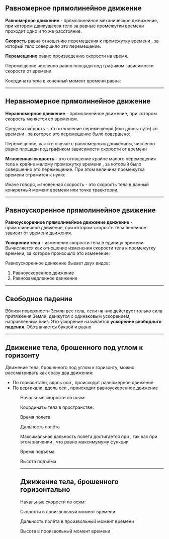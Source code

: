 ## Равномерное прямолинейное движение

**Равномерное движение** - прямолинейное механическое джвижение, при котором движущееся тело за равные промежутки времени проходит одно и то же расстояние.

**Скорость** <InlineMath math="v"> равна отношению перемещения <InlineMath math="S"> к промежутку времени <InlineMath math="t">, за который тело совершило это перемещение.

<BlockMath math="v=\frac{S}{t}, [v]=\frac{\text м}{\text с}">

**Перемещение** <InlineMath math="S"/> равно произведению скорости на время.

<BlockMath math="S=v\cdot t">

<ExpandableText>
Перемещение численно равно площади под графиком зависимости скорости от времени.
<!-- TODO: Тут должна быть картинка с графиком зависимости скорости от времени -->
</ExpandableText>

Координата тела в конечный момент времени равна:

<BlockMath math="
    x=x_0+S=x_0+v\cdot t\\
    [x],[v]=\text м
">

--- 

## Неравномерное прямолинейное движение

**Неравномерное движение** - прямолинейное движение, при котором скорость меняется со временем.

Средняя скорость <InlineMath math="v_\text{ср}"> - это отношение перемещения (или длины пути) <InlineMath math="S_\text п"> ко времени <InlineMath math="t_\text п">, за которое это перемещение было совершено:

<BlockMath math="
    v_\text{ср}=\frac{S_\text п}{t_\text п}=
    \frac{S_1+S_2+...+S_n}{t_1+t_2+...+t_n}\\
    [v_\text{ср}]=\frac{\text м}{\text с}
">

<ExpandableText>
Перемещение, как и в случае с равномерным движением, численно равно площади под графиком зависимости скорости от времени
</ExpandableText>

**Мгновенная скорость** <InlineMath math="v_\text{мгн}"> - это отношение крайне малого перемещения <InlineMath math="\Delta x=x_1-x_2"> тела к крайне малому промежутку времени <InlineMath math="\Delta t=t_1-t_2">, за который было совершенно это перемещение. При этом величина промежутка времени <InlineMath math="\Delta t"> стремится к нулю:

<BlockMath math="
    v_\text{ср}=\lim\limits_{\Delta t \rightarrow 0}{\frac{\Delta x}{\Delta t}}
">

Иначе говоря, мгновенная скорость - это скорость тела в данный конкретный момент времени или точке траектории.

---

## Равноускоренное прямолинейное движение

**Равноускоренное прямолинейное движение движение** - прямолинейное движение, при котором скорость тела линейное зависит от времени движения.

**Ускорение тела** <InlineMath math="\vec a"> - изменение скорости тела в единицу времени. Вычисляется как отношение изменения скорости тела к промежутку времени, за которое произошло это изменение:

<BlockMath math="
    \vec a=\frac{\vec v-\vec v_0}{t}=\frac{\Delta v}{t}\\
    [a]=\frac{\text м}{\text с^2}
">

<ExpandableText title="Виды равноускоренного движения">
Равноускоренное движение бывает двух видов:

<ol>
    <li>Равноускоренное движение</li>
    <li>Равнозамедленное движение</li>
    <!-- TODO: Здесь должны быть графики с таблицей -->
</ol>
</ExpandableText>

---

## Свободное падение

Вблизи поверхности Земли все тела, если на них действует только сила притяжения Земли, движутся с одинаковым ускорением, направленным вниз. Это ускорение называется
**ускорение свободного падения**. Обозначается буквой <InlineMath math="g">и равно<InlineMath math="g=9,8\frac{\text м}{\text с^2}">

<!-- TODO: Графики свободного падения с и без начальной скорости -->

---

## Движение тела, брошенного под углом к горизонту 

<!-- TODO: График -->

Движение тела, брошенного под углом к горизонту, можно рассматривать как сразу два движения:

<ul>
    <li>По горизонтали, вдоль оси <InlineMath math="OX">, происходит равномерное движение</li>
    <li>По вертикали, вдоль оси <InlineMath math="OY">, происходит равноускоренное движение</li>
<ul>

Начальные скорости по осям:

<BlockMath math="
    \begin{cases}
        v_{0x}=v_0 \cos{\alpha} \\
        v_{0y}=v_0 \sin{\alpha}
    \end{cases}
">

Координаты тела в пространстве:

<BlockMath math="
    \begin{cases}
        x(t)=v_0 t\cos{\alpha} \\
        y(t)=v_0 t\sin{\alpha}-\frac{gt^2}{2}
    \end{cases}
">

Время полёта <InlineMath math="t=\frac{2v_0\sin{\alpha}}{g}">

Дальность полёта <InlineMath math="L=\frac{v_0^2\sin{2\alpha}}{g}">

<ExpandableText title="Максимальная дальность полёта">
    Максимальная дальность полёта достигается при <InlineMath math="\alpha=45°">,
    так как при этом значении <InlineMath math="\sin{2\alpha}=1">,
    что равно максимумуму функции <InlineMath math="\sin">
</ExpandableText>

Время подъёма <InlineMath math="t_{\text{подъёма}}=\frac{v_0 \sin{\alpha}}{g}">

Высота подъёма <InlineMath math="h_{max}=\frac{v_0^2 \sin^2{\alpha}}{2g}">

---

## Джижение тела, брошенного горизонтально

<!-- TODO: График -->

Начальные скорости по осям:

<BlockMath math="
    \begin{cases}
        v_{0x}=v_0\\
        v_{0y}=0
    \end{cases}
">

Скорости в произвольный момент времени:

<BlockMath math="
    \begin{cases}
        v_x=v_0\\
        v_y=gt
    \end{cases}
">

Дальность полёта в произвольный момент времени <InlineMath math="L=v_0 t">

Высота в произвольный момент времени <InlineMath math="h=\frac{gt^2}{2}">